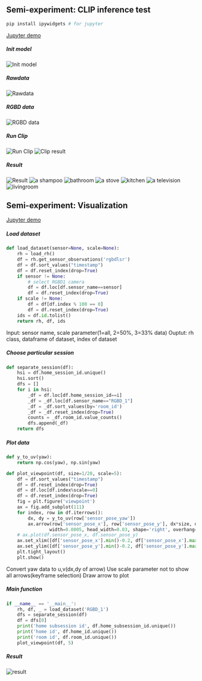 ## Semi-experiment: CLIP inference test
```bash
pip install ipywidgets # for jupyter
```
[Jupyter demo](https://github.com/blu-y/cmap/blob/main/ex/semi_exp_clip.ipynb)

##### Init model
![Init model](../sources/240226_1_init.png)
##### Rawdata
![Rawdata](../sources/240226_2_rawdata.png)
##### RGBD data
![RGBD data](../sources/240226_3_rgbd.png)
##### Run Clip
![Run Clip](../sources/240226_4_run_clip.png)
![Clip result](../sources/240226_5_clip_result.png)
##### Result
![Result](../sources/240226_6_result_df.png)
![a shampoo](../result/semi_exp/a_shampoo.png)
![bathroom](../result/semi_exp/bathroom.png)
![a stove](../result/semi_exp/a_stove.png)
![kitchen](../result/semi_exp/kitchen.png)
![a television](../result/semi_exp/a_television.png)
![livingroom](../result/semi_exp/livingroom.png)

## Semi-experiment: Visualization
[Jupyter demo](https://github.com/blu-y/cmap/blob/main/ex/semi_exp_viz.ipynb)
##### Load dataset
```python
def load_dataset(sensor=None, scale=None):
    rh = load_rh()
    df = rh.get_sensor_observations('rgbdlsr')
    df = df.sort_values("timestamp")
    df = df.reset_index(drop=True)
    if sensor != None:
        # select RGBD1 camera
        df = df.loc[df.sensor_name==sensor]
        df = df.reset_index(drop=True)
    if scale != None:
        df = df[df.index % 100 == 0]
        df = df.reset_index(drop=True)
    ids = df.id.tolist()
    return rh, df, ids
```
Input: sensor name, scale parameter(1=all, 2=50%, 3=33% data)
Ouptut: rh class, dataframe of dataset, index of dataset
##### Choose particular session
```python
def separate_session(df):
    hsi = df.home_session_id.unique()
    hsi.sort()
    dfs = []
    for i in hsi:
        _df = df.loc[df.home_session_id==i]
        _df = _df.loc[df.sensor_name=="RGBD_1"]
        _df = _df.sort_values(by='room_id')
        _df = _df.reset_index(drop=True)
        counts = _df.room_id.value_counts()
        dfs.append(_df)
    return dfs
```

##### Plot data
```python
def y_to_uv(yaw):
    return np.cos(yaw), np.sin(yaw)

def plot_viewpoint(df, size=1/20, scale=5):
    df = df.sort_values("timestamp")
    df = df.reset_index(drop=True)
    df = df.loc[df.index%scale==0]
    df = df.reset_index(drop=True)
    fig = plt.figure('viewpoint')
    ax = fig.add_subplot(111)
    for index, row in df.iterrows():
        dx, dy = y_to_uv(row['sensor_pose_yaw'])
        ax.arrow(row['sensor_pose_x'], row['sensor_pose_y'], dx*size, dy*size,
                width=0.0005, head_width=0.03, shape='right', overhang=1, fc='blue', ec='blue')
    # ax.plot(df.sensor_pose_x, df.sensor_pose_y)
    ax.set_xlim([df['sensor_pose_x'].min()-0.2, df['sensor_pose_x'].max()+0.2])
    ax.set_ylim([df['sensor_pose_y'].min()-0.2, df['sensor_pose_y'].max()+0.2])
    plt.tight_layout()
    plt.show()
```
Convert yaw data to u,v(dx,dy of arrow)
Use scale parameter not to show all arrows(keyframe selection)
Draw arrow to plot
##### Main function
```python
if __name__ == '__main__':
    rh, df, _ = load_dataset('RGBD_1')
    dfs = separate_session(df)
    df = dfs[0]
    print('home subsession id', df.home_subsession_id.unique())
    print('home id', df.home_id.unique())
    print('room id', df.room_id.unique())
    plot_viewpoint(df, 5)
```
##### Result
![result](../result/semi_exp/viewpoint.png)